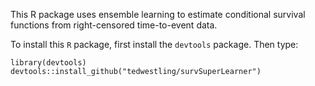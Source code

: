 This R package uses ensemble learning to estimate conditional survival functions from right-censored time-to-event data.

To install this `R` package, first install the `devtools` package. Then type:

```
library(devtools)
devtools::install_github("tedwestling/survSuperLearner")
```
